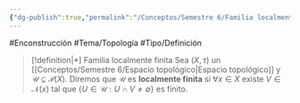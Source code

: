 ```yaml
---
{"dg-publish":true,"permalink":"/Conceptos/Semestre 6/Familia localmente finita/"}
---
```


#Enconstrucción
#Tema/Topología  #Tipo/Definición 

> [!definition|*] Familia localmente finita
> Sea $(X,\tau)$ un [[Conceptos/Semestre 6/Espacio topológico\|Espacio topológico]] y ${}\mathcal{U} \subseteq \mathcal{P}(X){}$. Diremos que ${}\mathcal{U}{}$ es **localmente finita** si ${}\forall x \in X{}$ existe ${}V \in \mathcal{N}(x){}$ tal que ${}\left\{U \in \mathcal{U}: U\cap V \neq \emptyset \right\}{}$ es finito.